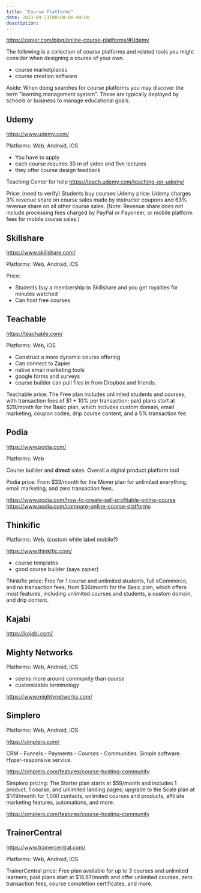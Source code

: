 ```yaml
---
title: "Course Platforms"
date: 2023-09-23T08:00:00-04:00
description: 
---
```


https://zapier.com/blog/online-course-platforms/#Udemy

The following is a collection of course platforms and related tools you might consider when designing a course of your own.

- course marketplaces
- course creation software

Aside: When doing searches for course platforms you may discover the term "learning management system". These are typically deployed by schools or business to manage educational goals. 

## Udemy

<https://www.udemy.com/>

Platforms: Web, Android, iOS

* You have to apply
* each course requires 30 m of video and five lectures
* they offer course design feedback

Teaching Center for help
https://teach.udemy.com/teaching-on-udemy/

Price: (need to verify)
Students buy courses
Udemy price: Udemy charges 3% revenue share on course sales made by instructor coupons and 63% revenue share on all other course sales. (Note: Revenue share does not include processing fees charged by PayPal or Payoneer, or mobile platform fees for mobile course sales.)

## Skillshare

https://www.skillshare.com/

Platforms: Web, Android, iOS

Price: 
* Students buy a membership to Skillshare and you get royalties for minutes watched
* Can host free courses


## Teachable

<https://teachable.com/>

Platforms: Web, iOS

* Construct a more dynamic course offering
* Can connect to Zapier
* native email marketing tools
* google forms and surveys
* course builder can pull files in from Dropbox and friends.


Teachable price: The Free plan includes unlimited students and courses, with transaction fees of $1 + 10% per transaction; paid plans start at $29/month for the Basic plan, which includes custom domain, email marketing, coupon codes, drip course content, and a 5% transaction fee.


## Podia

https://www.podia.com/

Platforms: Web

Course builder and **direct** sales. Overall a digital product platform tool

Podia price: From $33/month for the Mover plan for unlimited everything, email marketing, and zero transaction fees.

https://www.podia.com/how-to-create-sell-profitable-online-course
https://www.podia.com/compare-online-course-platforms

## Thinkific

Platforms: Web, (custom white label mobile?)

https://www.thinkific.com/

* course templates
* good course builder (says zapier)
  
Thinkific price: Free for 1 course and unlimited students, full eCommerce, and no transaction fees; from $36/month for the Basic plan, which offers most features, including unlimited courses and students, a custom domain, and drip content.

## Kajabi

https://kajabi.com/

## Mighty Networks

Platforms: Web, Android, iOS

* seems more around community than course
* customizable terminology

https://www.mightynetworks.com/


## Simplero

Platforms: Web, Android, iOS

https://simplero.com/

CRM - Funnels - Payments - Courses - Communities.
Simple software. Hyper-responsive service.

https://simplero.com/features/course-hosting-community

Simplero pricing: The Starter plan starts at $59/month and includes 1 product, 1 course, and unlimited landing pages; upgrade to the Scale plan at $149/month for 1,000 contacts, unlimited courses and products, affiliate marketing features, automations, and more.

https://simplero.com/features/course-hosting-community


## TrainerCentral

https://www.trainercentral.com/

Platforms: Web, Android, iOS

TrainerCentral price: Free plan available for up to 3 courses and unlimited learners; paid plans start at $16.67/month and offer unlimited courses, zero transaction fees, course completion certificates, and more.
